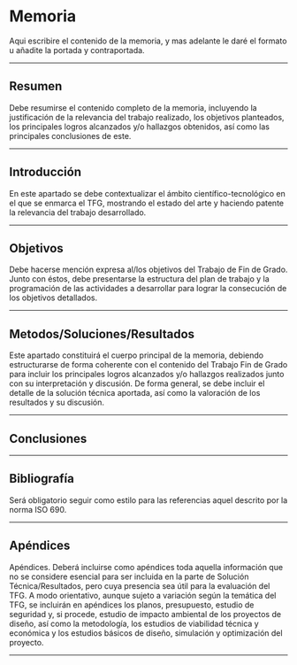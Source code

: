 # Memoria
Aqui escribire el contenido de la memoria, y mas adelante le daré el formato u añadite la portada y contraportada.

---

## Resumen
Debe resumirse el contenido completo de la memoria, incluyendo la justificación 
de la relevancia del trabajo realizado, los objetivos planteados, los principales 
logros alcanzados y/o hallazgos obtenidos, así como las principales conclusiones 
de este.

---
## Introducción
En este apartado se debe contextualizar el ámbito científico-tecnológico en el que 
se enmarca el TFG, mostrando el estado del arte y haciendo patente la relevancia 
del trabajo desarrollado. 

---
## Objetivos
Debe hacerse mención expresa al/los objetivos del Trabajo de Fin de Grado. Junto 
con éstos, debe presentarse la estructura del plan de trabajo y la programación de 
las actividades a desarrollar para lograr la consecución de los objetivos detallados.

---
## Metodos/Soluciones/Resultados
Este apartado constituirá el cuerpo principal de la memoria, debiendo 
estructurarse de forma coherente con el contenido del Trabajo Fin de Grado para 
incluir los principales logros alcanzados y/o hallazgos realizados junto con su 
interpretación y discusión. De forma general, se debe incluir el detalle de la 
solución técnica aportada, así como la valoración de los resultados y su discusión. 

---
## Conclusiones


---
## Bibliografía 
Será obligatorio seguir como estilo para las referencias aquel descrito por la norma 
ISO 690. 

---
## Apéndices
Apéndices. 
Deberá incluirse como apéndices toda aquella información que no se considere 
esencial para ser incluida en la parte de Solución Técnica/Resultados, pero cuya 
presencia sea útil para la evaluación del TFG. A modo orientativo, aunque sujeto a 
variación según la temática del TFG, se incluirán en apéndices los planos, 
presupuesto, estudio de seguridad y, si procede, estudio de impacto ambiental de 
los proyectos de diseño, así como la metodología, los estudios de viabilidad 
técnica y económica y los estudios básicos de diseño, simulación y optimización 
del proyecto.

---